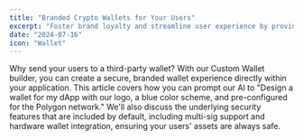 ```yaml
---
title: "Branded Crypto Wallets for Your Users"
excerpt: "Foster brand loyalty and streamline user experience by providing your community with a custom, secure crypto wallet."
date: "2024-07-16"
icon: "Wallet"
---
```


Why send your users to a third-party wallet? With our Custom Wallet builder, you can create a secure, branded wallet experience directly within your application. This article covers how you can prompt our AI to "Design a wallet for my dApp with our logo, a blue color scheme, and pre-configured for the Polygon network." We'll also discuss the underlying security features that are included by default, including multi-sig support and hardware wallet integration, ensuring your users' assets are always safe.
